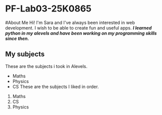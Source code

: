# PF-Lab03-25K0865
#About Me
Hi! I'm Sara and I've always been interested in web development. I wish to be able to create fun and useful apps.
***I learned python in my alevels and have been working on my programming skills since then.***
## My subjects
These are the subjects i took in Alevels.
- Maths
- Physics
- CS
These are the subjects I liked in order.
1. Maths
2. CS
3. Physics
